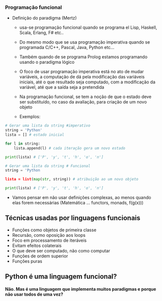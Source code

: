 ### Programação funcional

- Definição do paradigma (Mertz)
    - usa-se programação funcional quando se programa el Lisp, Haskell, Scala, Erlang, F# etc..
    - Do mesmo modo que se usa programação imperativa quando se programada C/C++, Pascal, Java, Python etc...
    - Também quando de se programa Prolog estamos programando usando o paradigma lógico

    - O foco de usar programação imperativa está no ato de mudar variáveis, a computação de dá pela modificação das variáveis iniciais, até o que resultado seja computado, com a modificação da variável, até que a saída seja a pretendida

    - Na programação funcional, se tem a noção de que o estado deve ser substituído, no caso da avaliação, para criação de um novo objeto

    - Exemplos:

```Python
# Gerar uma lista da string #imperativo
string = 'Python'
lista = [] # estado inicial

for l in string:
    lista.append(l) # cada iteração gera um novo estado

print(lista) # ['P', 'y', 't', 'h', 'o', 'n']
```

```Python
# Gerar uma lista da string # Funcional
string = 'Python

lista = list(map(str, string)) # atribuição ao um novo objeto

print(lista) # ['P', 'y', 't', 'h', 'o', 'n']
```

- Vamos pensar em não usar definições complexas, ao menos quando elas forem necessárias (Matemática ... functors, monads, f(g(x)))

## Técnicas usadas por linguagens funcionais

- Funções como objetos de primeira classe
- Recursão, como oposição aos loops
- Foco em processamento de iteráveis
- Evitam efeitos colaterais
- O que deve ser computado, não como computar
- Funções de ordem superior
- Funções puras

## Python é uma linguagem funcional?

#### Não. Mas é uma linguagem que implementa muitos paradigmas e porque não usar todos de uma vez?
